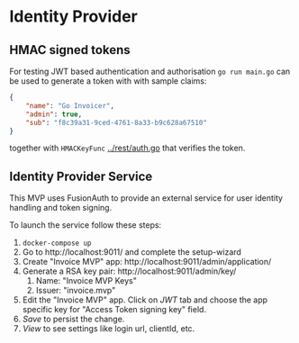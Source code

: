 # Identity Provider

## HMAC signed tokens

For testing JWT based authentication and authorisation `go run main.go` can be used to generate a token with with sample claims:

```json
{
    "name": "Go Invoicer",
    "admin": true,
    "sub": "f8c39a31-9ced-4761-8a33-b9c628a67510"
}
```

together with `HMACKeyFunc` [../rest/auth.go](rest/auth.go) that verifies the token.

## Identity Provider Service

This MVP uses FusionAuth to provide an external service for user identity handling and token signing.

To launch the service follow these steps:

1. `docker-compose up`
1. Go to http://localhost:9011/ and complete the setup-wizard
1. Create "Invoice MVP" app: http://localhost:9011/admin/application/
1. Generate a RSA key pair: http://localhost:9011/admin/key/
    1. Name: "Invoice MVP Keys"
    1. Issuer: "invoice.mvp"
1. Edit the "Invoice MVP" app. Click on *JWT* tab and choose the app specific key for "Access Token signing key" field.
1. *Save* to persist the change.
1. *View* to see settings like login url, clientId, etc.
